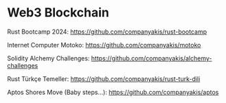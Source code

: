 # Web3 Blockchain

Rust Bootcamp 2024:
https://github.com/companyakis/rust-bootcamp

Internet Computer Motoko:
https://github.com/companyakis/motoko

Solidity Alchemy Challenges:
https://github.com/companyakis/alchemy-challenges

Rust Türkçe Temeller:
https://github.com/companyakis/rust-turk-dili

Aptos Shores Move (Baby steps...):
https://github.com/companyakis/aptos
